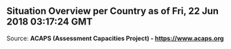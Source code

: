 ## Situation Overview per Country as of Fri, 22 Jun 2018 03:17:24 GMT

Source: **ACAPS (Assessment Capacities Project) - https://www.acaps.org**